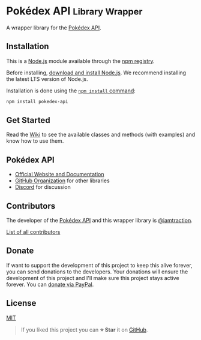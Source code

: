 # Pokédex API <small>Library Wrapper</small>
A wrapper library for the [Pokédex API](https://pokedevs.gitbook.io).

## Installation
This is a [Node.js](https://nodejs.org/en) module available through the
[npm registry](https://www.npmjs.com/).

Before installing, [download and install Node.js](https://nodejs.org/en/download/).
We recommend installing the latest LTS version of Node.js.

Installation is done using the [`npm install` command](https://docs.npmjs.com/getting-started/installing-npm-packages-locally):

```bash
npm install pokedex-api
```

## Get Started
Read the [Wiki](https://github.com/PokeDevs/node-pokedex-api/wiki) to see the available classes and methods (with examples) and know
how to use them.

## Pokédex API
* [Official Website and Documentation](https://pokedevs.gitbook.io)
* [GitHub Organization](https://github.com/PokeDevs) for other libraries
* [Discord](https://discord.gg/Z8txJ6a) for discussion

## Contributors
The developer of the [Pokédex API](https://pokedevs.gitbook.io) and this
wrapper library is [@iamtraction](https://github.com/iamtraction).

[List of all contributors](https://github.com/PokeDevs/node-pokedex-api/graphs/contributors)

## Donate
If want to support the development of this project to keep this alive forever,
you can send donations to the developers.
Your donations will ensure the development of this project and I'll make sure
this project stays active forever. You can [donate via PayPal](https://paypal.me/snkrsnkampa).

## License

[MIT](https://github.com/PokeDevs/node-pokedex-api/blob/master/LICENSE)

> If you liked this project you can **⭐ Star** it on
> [GitHub](https://github.com/PokeDevs/node-pokdex-api).
